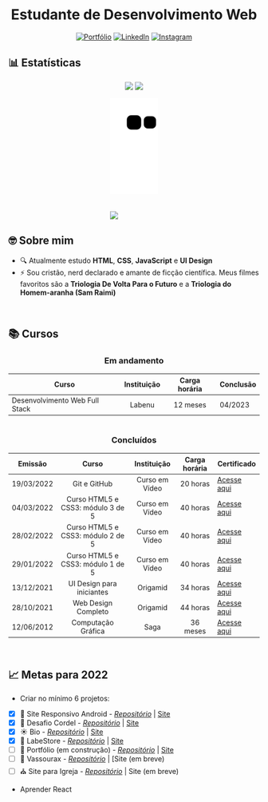 <div align="center">
 
 # Estudante de Desenvolvimento Web 
 
[![Portfólio](https://img.shields.io/badge/Portfólio-%23000000.svg?style=for-the-badge&logoColor=#FF7139)](https://matheusqueirozds.vercel.app/)
[![LinkedIn](https://img.shields.io/badge/linkedin-%230077B5.svg?style=for-the-badge&logo=linkedin&logoColor=white)](https://www.linkedin.com/in/matheusqueirozds)
[![Instagram](https://img.shields.io/badge/Instagram-%23E4405F.svg?style=for-the-badge&logo=Instagram&logoColor=white)](https://www.instagram.com/matheusqueirozds.dev)
 
</div>

<h2>📊 Estatísticas</h2>

<div align="center">

<img height="180rem" src="https://github-readme-stats.vercel.app/api?username=matheusqueirozds&theme=github_dark&include_all_commits=true&count_private=true"/>
<img height="180rem" src="https://github-readme-stats.vercel.app/api/top-langs/?username=matheusqueirozds&theme=github_dark"/>


![snake gif](https://github.com/matheusqueirozds/matheusqueirozds/blob/output/github-contribution-grid-snake.svg)

</div>

<br>

<div>
<img src="https://blush.design/api/download?shareUri=_2IjHTdNy2WLooYb&c=Monochromatic_0%7E67c3cc-0.2%7E52dc82_Skin_0%7Eb18058-0.2%7Eb18058&w=800&h=800&fm=png" max-width="300rem" width="300rem" align="right">
<div/>
 
<br>
 
<main>
 
<h2>🤓 Sobre mim</h2>
 <ul>
   <li>🔍 Atualmente estudo <strong>HTML</strong>, <strong>CSS</strong>, <strong>JavaScript</strong> e <strong>UI Design</strong></li>
   <li>⚡ Sou cristão, nerd declarado e amante de ficção científica. Meus filmes favoritos são a <strong>Triologia De Volta Para o Futuro</strong> e a <strong>Triologia do Homem-aranha (Sam Raimi)</strong></li>
 <ul> 
</main>
 
<br>
 
<h2>📚 Cursos</h2>

<div align="center">
 
<div> 
 
### Em andamento
  
Curso | Instituição | Carga horária | Conclusão
-|:-:|:-:|-
  Desenvolvimento Web Full Stack | Labenu | 12 meses | 04/2023
 
</div> 
 
#
 
<div>  

### Concluídos
  Emissão | Curso | Instituição | Carga horária | Certificado
  -|:-:|:-:|:--:|-
  19/03/2022 | Git e GitHub | Curso em Vídeo | 20 horas | [Acesse aqui](https://www.cursoemvideo.com/certificates/certificado/?course_id=41356&cert-nonce=b0a4e27377)
  04/03/2022 | Curso HTML5 e CSS3: módulo 3 de 5 | Curso em Vídeo | 40 horas | [Acesse aqui](https://www.cursoemvideo.com/certificates/certificado/?course_id=87672&cert-nonce=5b20225414)
  28/02/2022 | Curso HTML5 e CSS3: módulo 2 de 5 | Curso em Vídeo | 40 horas | [Acesse aqui](https://www.cursoemvideo.com/certificates/certificado/?course_id=59254&cert-nonce=8c6aeb0425)
  29/01/2022 | Curso HTML5 e CSS3: módulo 1 de 5 | Curso em Vídeo | 40 horas | [Acesse aqui](https://www.cursoemvideo.com/certificates/certificado/?course_id=51689&cert-nonce=8686ad6cc7)
  13/12/2021 | UI Design para iniciantes | Origamid | 34 horas | [Acesse aqui](https://www.origamid.com/certificate/28b3f184/)
  28/10/2021 | Web Design Completo | Origamid | 44 horas | [Acesse aqui](https://www.origamid.com/certificate/57bbe3f0/)
  12/06/2012 | Computação Gráfica | Saga | 36 meses | [Acesse aqui](https://drive.google.com/file/d/1fcDaHT4RIssUp5yRAr_3mIbEna9qKPTD/view?usp=sharing)

</div> 
 
</div>

 <br>
 
## 📈 Metas para 2022
  
* Criar no mínimo 6 projetos: 
- [x] 🤖 Site Responsivo Android - [*Repositório*](https://github.com/matheusqueirozds/site-responsivo-android) | [Site](https://site-responsivo-android.vercel.app/)
- [x] 🎵 Desafio Cordel - [*Repositório*](https://github.com/matheusqueirozds/desafio-cordel) | [Site](http://desafio-cordel.vercel.app/)
- [x] ☀ Bio - [*Repositório*](https://github.com/matheusqueirozds/bio) | [Site](https://bio-matheusqueirozds.vercel.app/)
- [x] 🛒 LabeStore - [*Repositório*](https://github.com/matheusqueirozds/html-sistema-loja) | [Site](https://html-sistema-loja.vercel.app/)
- [ ] 📜 Portfólio (em construção) - [*Repositório*](https://github.com/matheusqueirozds/projeto-portfolio) | [Site](https://matheusqueirozds.vercel.app/)
- [ ] 🧹 Vassourax - [*Repositório*](#) | [Site (em breve)
- [ ] ⛪ Site para Igreja - [*Repositório*](#) | Site (em breve)
  
* Aprender React 
 
